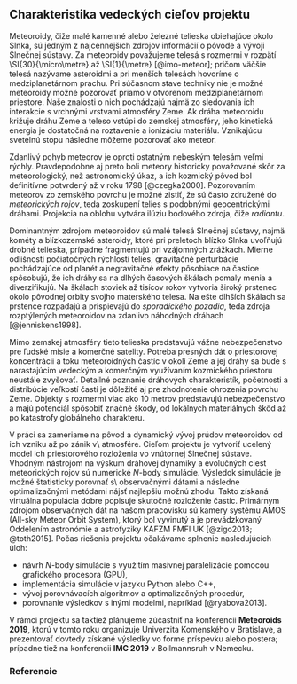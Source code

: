 ## Charakteristika vedeckých cieľov projektu
Meteoroidy, čiže malé kamenné alebo železné telieska obiehajúce okolo Slnka,
sú jedným z najcennejších zdrojov informácií o pôvode a vývoji Slnečnej sústavy.
Za meteoroidy považujeme telesá s rozmermi v rozpätí \SI{30}{\micro\metre} až
\SI{1}{\metre} [@imo-meteor]; pričom väčšie telesá nazývame asteroidmi
a pri menších telesách hovoríme o medziplanetárnom prachu.
Pri súčasnom stave techniky nie je možné meteoroidy možné pozorovať priamo
v otvorenom medziplanetárnom priestore. Naše znalosti o nich pochádzajú najmä zo sledovania
ich interakcie s vrchnými vrstvami atmosféry Zeme. Ak dráha meteoroidu križuje dráhu Zeme
a teleso vstúpi do zemskej atmosféry, jeho kinetická energia je dostatočná na roztavenie a ionizáciu materiálu.
Vznikajúcu svetelnú stopu následne môžeme pozorovať ako meteor.

Zdanlivý pohyb meteorov je oproti ostatným nebeským telesám veľmi rýchly.
Pravdepodobne aj preto boli meteory historicky považované skôr za meteorologický, než astronomický úkaz,
a ich kozmický pôvod bol definitívne potvrdený až v roku 1798 [@czegka2000].
Pozorovaním meteorov zo zemského povrchu je možné zistiť, že sú často združené do *meteorických rojov*,
teda zoskupení telies s podobnými geocentrickými dráhami. Projekcia na oblohu vytvára ilúziu bodového zdroja, čiže *radiantu*.

Dominantným zdrojom meteoroidov sú malé telesá Slnečnej sústavy, najmä kométy
a blízkozemské asteroidy, ktoré pri preletoch blízko Slnka uvoľňujú drobné telieska,
prípadne fragmentujú pri vzájomných zrážkach.
Mierne odlišnosti počiatočných rýchlostí telies, gravitačné perturbácie pochádzajúce od planét
a negravitačné efekty pôsobiace na častice spôsobujú, že ich dráhy sa na dlhých časových škálach
pomaly menia a diverzifikujú. Na škálach stoviek až tisícov rokov vytvoria široký prstenec
okolo pôvodnej orbity svojho materského telesa. Na ešte dlhších škálach sa prstence rozpadajú
a prispievajú do *sporadického pozadia*, teda zdroja rozptýlených
meteoroidov na zdanlivo náhodných dráhach [@jenniskens1998].

Mimo zemskej atmosféry tieto telieska predstavujú vážne nebezpečenstvo pre ľudské misie a komerčné satelity.
Potreba presných dát o priestorovej koncentrácii a toku meteoroidných častíc v okolí Zeme a jej dráhy sa bude s narastajúcim vedeckým a komerčným využívaním
kozmického priestoru neustále zvyšovať. Detailné poznanie dráhových charakteristík, početnosti a distribúcie veľkostí
častí je dôležité aj pre zhodnotenie ohrozenia povrchu Zeme. Objekty s rozmermi viac ako 10 metrov predstavujú nebezpečenstvo
a majú potenciál spôsobiť značné škody, od lokálnych materiálnych škôd až po katastrofy globálneho charakteru.

V práci sa zameriame na pôvod a dynamický vývoj prúdov meteoroidov od ich vzniku až po zánik v\ atmosfére.
Cieľom projektu je vytvoriť ucelený model ich priestorového rozloženia vo vnútornej Slnečnej sústave.
Vhodným nástrojom na výskum dráhovej dynamiky a evolučných ciest meteorických rojov sú numerické $N$-body simulácie.
Výsledok simulácie je možné štatisticky porovnať s\ observačnými dátami a následne optimalizačnými metódami nájsť
najlepšiu možnú zhodu. Takto získaná virtuálna populácia dobre popisuje skutočné rozloženie častíc.
Primárnym zdrojom observačných dát na našom pracovisku sú kamery systému AMOS (All-sky Meteor Orbit System),
ktorý bol vyvinutý a je prevádzkovaný Oddelením astronómie a astrofyziky KAFZM FMFI UK [@zigo2013; @toth2015].
Počas riešenia projektu očakávame splnenie nasledujúcich úloh:

- návrh $N$-body simulácie s využitím masívnej paralelizácie pomocou grafického procesora (GPU),
- implementácia simulácie v jazyku Python alebo C++,
- vývoj porovnávacích algoritmov a optimalizačných procedúr,
- porovnanie výsledkov s inými modelmi, napríklad [@ryabova2013].

V rámci projektu sa taktiež plánujeme zúčastniť na konferencii **Meteoroids 2019**, ktorú
v tomto roku organizuje Univerzita Komenského v Bratislave, a prezentovať dovtedy získané výsledky
vo forme príspevku alebo postera; prípadne tiež na konferencii **IMC 2019** v Bollmannsruh v Nemecku.

### Referencie
